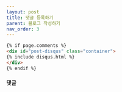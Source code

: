 ```yaml
---
layout: post
title: 댓글 등록하기
parent: 블로그 작성하기
nav_order: 3
---
```


```html
{% if page.comments %}
<div id="post-disqus" class="container">
{% include disqus.html %}
</div>
{% endif %}
```

#### 댓글
